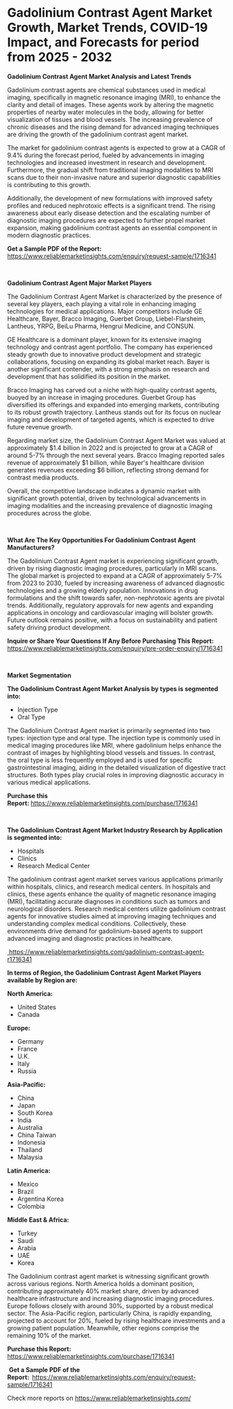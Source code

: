 <p><h1>Gadolinium Contrast Agent Market Growth, Market Trends, COVID-19 Impact, and Forecasts for period from 2025 - 2032</h1></p><p><strong>Gadolinium Contrast Agent Market Analysis and Latest Trends</strong></p>
<p><p>Gadolinium contrast agents are chemical substances used in medical imaging, specifically in magnetic resonance imaging (MRI), to enhance the clarity and detail of images. These agents work by altering the magnetic properties of nearby water molecules in the body, allowing for better visualization of tissues and blood vessels. The increasing prevalence of chronic diseases and the rising demand for advanced imaging techniques are driving the growth of the gadolinium contrast agent market.</p><p>The market for gadolinium contrast agents is expected to grow at a CAGR of 9.4% during the forecast period, fueled by advancements in imaging technologies and increased investment in research and development. Furthermore, the gradual shift from traditional imaging modalities to MRI scans due to their non-invasive nature and superior diagnostic capabilities is contributing to this growth. </p><p>Additionally, the development of new formulations with improved safety profiles and reduced nephrotoxic effects is a significant trend. The rising awareness about early disease detection and the escalating number of diagnostic imaging procedures are expected to further propel market expansion, making gadolinium contrast agents an essential component in modern diagnostic practices.</p></p>
<p><strong>Get a Sample PDF of the Report:&nbsp;</strong> <a href="https://www.reliablemarketinsights.com/enquiry/request-sample/1716341?utm_campaign=1937&utm_medium=2&utm_source=Github&utm_content=ia&utm_term=28032025&utm_id=gadolinium-contrast-agent">https://www.reliablemarketinsights.com/enquiry/request-sample/1716341</a></p>
<p>&nbsp;</p>
<p><strong>Gadolinium Contrast Agent Major Market Players</strong></p>
<p><p>The Gadolinium Contrast Agent Market is characterized by the presence of several key players, each playing a vital role in enhancing imaging technologies for medical applications. Major competitors include GE Healthcare, Bayer, Bracco Imaging, Guerbet Group, Liebel-Flarsheim, Lantheus, YRPG, BeiLu Pharma, Hengrui Medicine, and CONSUN. </p><p>GE Healthcare is a dominant player, known for its extensive imaging technology and contrast agent portfolio. The company has experienced steady growth due to innovative product development and strategic collaborations, focusing on expanding its global market reach. Bayer is another significant contender, with a strong emphasis on research and development that has solidified its position in the market.</p><p>Bracco Imaging has carved out a niche with high-quality contrast agents, buoyed by an increase in imaging procedures. Guerbet Group has diversified its offerings and expanded into emerging markets, contributing to its robust growth trajectory. Lantheus stands out for its focus on nuclear imaging and development of targeted agents, which is expected to drive future revenue growth.</p><p>Regarding market size, the Gadolinium Contrast Agent Market was valued at approximately $1.4 billion in 2022 and is projected to grow at a CAGR of around 5-7% through the next several years. Bracco Imaging reported sales revenue of approximately $1 billion, while Bayer's healthcare division generates revenues exceeding $6 billion, reflecting strong demand for contrast media products.</p><p>Overall, the competitive landscape indicates a dynamic market with significant growth potential, driven by technological advancements in imaging modalities and the increasing prevalence of diagnostic imaging procedures across the globe.</p></p>
<p>&nbsp;</p>
<p><strong>What Are The Key Opportunities For Gadolinium Contrast Agent Manufacturers?</strong></p>
<p><p>The Gadolinium Contrast Agent market is experiencing significant growth, driven by rising diagnostic imaging procedures, particularly in MRI scans. The global market is projected to expand at a CAGR of approximately 5-7% from 2023 to 2030, fueled by increasing awareness of advanced diagnostic technologies and a growing elderly population. Innovations in drug formulations and the shift towards safer, non-nephrotoxic agents are pivotal trends. Additionally, regulatory approvals for new agents and expanding applications in oncology and cardiovascular imaging will bolster growth. Future outlook remains positive, with a focus on sustainability and patient safety driving product development.</p></p>
<p><strong>Inquire or Share Your Questions If Any Before Purchasing This Report:</strong> <a href="https://www.reliablemarketinsights.com/enquiry/pre-order-enquiry/1716341?utm_campaign=1937&utm_medium=2&utm_source=Github&utm_content=ia&utm_term=28032025&utm_id=gadolinium-contrast-agent">https://www.reliablemarketinsights.com/enquiry/pre-order-enquiry/1716341</a></p>
<p>&nbsp;</p>
<p><strong>Market Segmentation</strong></p>
<p><strong>The Gadolinium Contrast Agent Market Analysis by types is segmented into:</strong></p>
<p><ul><li>Injection Type</li><li>Oral Type</li></ul></p>
<p><p>The Gadolinium Contrast Agent market is primarily segmented into two types: injection type and oral type. The injection type is commonly used in medical imaging procedures like MRI, where gadolinium helps enhance the contrast of images by highlighting blood vessels and tissues. In contrast, the oral type is less frequently employed and is used for specific gastrointestinal imaging, aiding in the detailed visualization of digestive tract structures. Both types play crucial roles in improving diagnostic accuracy in various medical applications.</p></p>
<p><strong>Purchase this Report:&nbsp;</strong><a href="https://www.reliablemarketinsights.com/purchase/1716341?utm_campaign=1937&utm_medium=2&utm_source=Github&utm_content=ia&utm_term=28032025&utm_id=gadolinium-contrast-agent">https://www.reliablemarketinsights.com/purchase/1716341</a></p>
<p>&nbsp;</p>
<p><strong>The Gadolinium Contrast Agent Market Industry Research by Application is segmented into:</strong></p>
<p><ul><li>Hospitals</li><li>Clinics</li><li>Research Medical Center</li></ul></p>
<p><p>The gadolinium contrast agent market serves various applications primarily within hospitals, clinics, and research medical centers. In hospitals and clinics, these agents enhance the quality of magnetic resonance imaging (MRI), facilitating accurate diagnoses in conditions such as tumors and neurological disorders. Research medical centers utilize gadolinium contrast agents for innovative studies aimed at improving imaging techniques and understanding complex medical conditions. Collectively, these environments drive demand for gadolinium-based agents to support advanced imaging and diagnostic practices in healthcare.</p></p>
<p><a href="https://www.reliablemarketinsights.com/gadolinium-contrast-agent-r1716341?utm_campaign=1937&utm_medium=2&utm_source=Github&utm_content=ia&utm_term=28032025&utm_id=gadolinium-contrast-agent">&nbsp;https://www.reliablemarketinsights.com/gadolinium-contrast-agent-r1716341</a></p>
<p><strong>In terms of Region, the Gadolinium Contrast Agent Market Players available by Region are:</strong></p>
<p>
    <p> <strong> North America: </strong>
        <ul>
            <li>United States</li>
            <li>Canada</li>
        </ul>
        </p> 
    <p> <strong> Europe: </strong>
        <ul>
            <li>Germany</li>
            <li>France</li>
            <li>U.K.</li>
            <li>Italy</li>
            <li>Russia</li>
        </ul>
        </p> 
    <p> <strong> Asia-Pacific: </strong>
        <ul>
            <li>China</li>
            <li>Japan</li>
            <li>South Korea</li>
            <li>India</li>
            <li>Australia</li>
            <li>China Taiwan</li>
            <li>Indonesia</li>
            <li>Thailand</li>
            <li>Malaysia</li>
        </ul>
        </p> 
    <p> <strong> Latin America: </strong>
        <ul>
            <li>Mexico</li>
            <li>Brazil</li>
            <li>Argentina Korea</li>
            <li>Colombia</li>
        </ul>
        </p> 
    <p> <strong> Middle East & Africa: </strong>
        <ul>
            <li>Turkey</li>
            <li>Saudi</li>
            <li>Arabia</li>
            <li>UAE</li>
            <li>Korea</li>
        </ul>
    </p>
    </p>
<p><p>The Gadolinium contrast agent market is witnessing significant growth across various regions. North America holds a dominant position, contributing approximately 40% market share, driven by advanced healthcare infrastructure and increasing diagnostic imaging procedures. Europe follows closely with around 30%, supported by a robust medical sector. The Asia-Pacific region, particularly China, is rapidly expanding, projected to account for 20%, fueled by rising healthcare investments and a growing patient population. Meanwhile, other regions comprise the remaining 10% of the market.</p></p>
<p><strong>Purchase this Report: </strong><a href="https://www.reliablemarketinsights.com/purchase/1716341?utm_campaign=1937&utm_medium=2&utm_source=Github&utm_content=ia&utm_term=28032025&utm_id=gadolinium-contrast-agent">https://www.reliablemarketinsights.com/purchase/1716341</a></p>
<p>&nbsp;<strong>Get a Sample PDF of the Report:&nbsp;&nbsp;</strong><a href="https://www.reliablemarketinsights.com/enquiry/request-sample/1716341?utm_campaign=1937&utm_medium=2&utm_source=Github&utm_content=ia&utm_term=28032025&utm_id=gadolinium-contrast-agent">https://www.reliablemarketinsights.com/enquiry/request-sample/1716341</a></p>
<p><strong></strong></p>
<p>Check more reports on <a href="https://www.reliablemarketinsights.com/?utm_campaign=1937&utm_medium=2&utm_source=Github&utm_content=ia&utm_term=28032025&utm_id=gadolinium-contrast-agent">https://www.reliablemarketinsights.com/</a></p>